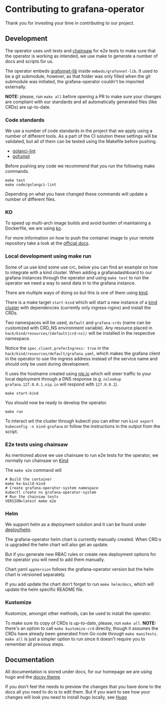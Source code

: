 # Contributing to grafana-operator

Thank you for investing your time in contributing to our project.

## Development

The operator uses unit tests and [chainsaw](https://kyverno.github.io/chainsaw/) for e2e tests to make sure that the operator is working as intended, we use make to generate a number of docs and scripts for us.

The operator embeds [grafonnet-lib](https://github.com/grafana/grafonnet-lib) inside `embeds/grafonnet-lib`. It used to be a git submodule, however, as that folder was only filled when the git submodule was initiated, the grafana-operator couldn't be imported externally.

**NOTE:** please, run `make all` before opening a PR to make sure your changes are compliant with our standards and all automatically generated files (like CRDs) are up-to-date.

### Code standards

We use a number of code standards in the project that we apply using a number of different tools.
As a part of the CI solution these settings will be validated, but all of them can be tested using the Makefile before pushing.

- [golanci-lint](https://golangci-lint.run/)
- [gofumpt](https://github.com/mvdan/gofumpt)

Before pushing any code we recommend that you run the following make commands.

```shell
make test
make code/golangci-lint
```

Depending on what you have changed these commands will update a number of different files.

### KO

To speed up multi-arch image builds and avoid burden of maintaining a Dockerfile, we are using [ko](https://ko.build/).

For more information on how to push the container image to your remote repository take a look at the [official docs](https://ko.build/get-started/).

### Local development using make run

Some of us use kind some use crc, below you can find an example on how to integrate with a kind cluster.
When adding a grafanadashboard to our grafana instances through the operator and using `make test` to run the operator we need a way to send data in to the grafana instance.

There are multiple ways of doing so but this is one of them using [kind](https://kind.sigs.k8s.io/docs/user/ingress/#create-cluster).

There is a make target `start-kind` which will start a new instance of a
[kind cluster](https://kind.sigs.k8s.io/docs/user/ingress/#create-cluster)
with dependencies (currently only ingress-nginx) and install the CRDs.

Two namespaces will be used, `default` and `grafana-crds` (name can be customized with CRD_NS environment variable).
Any resource placed in `hack/kind/resources/[default|crd-ns]/` will be installed in the respective namespace.

Notice the `spec.client.preferIngress: true` in the `hack/kind/resources/default/grafana.yaml`,
which makes the grafana client in the operator to use the ingress address instead of the service name
and should only be used during development.

It uses the hostname created using [nip.io](https://nip.io/) which will steer traffic to your local deployment
through a DNS response (e.g. `nslookup grafana.127.0.0.1.nip.io` will respond with `127.0.0.1`).

```shell
make start-kind
```

You should now be ready to develop the operator.

```shell
make run
```

To interact wit the cluster through kubectl you can ether run `kind export kubeconfig -n kind-grafana`
or follow the instructions in the output from the script.

### E2e tests using chainsaw

As mentioned above we use chainsaw to run e2e tests for the operator, we normally run chainsaw on [Kind](https://kind.sigs.k8s.io/)

The `make e2e` command will

```shell
# Build the container
make ko-build-kind
# Create grafana-operator-system namespace
kubectl create ns grafana-operator-system
# Run the chainsaw tests
VERSION=latest make e2e
```

### Helm

We support helm as a deployment solution and it can be found under [deploy/helm](deploy/helm/grafana-operator/README.md).

The grafana-operator helm chart is currently manually created.
When CRD:s is upgraded the helm chart will also get an update.

But if you generate new RBAC rules or create new deployment options for the operator you will need to add them manually.

Chart.yaml `appVersion` follows the grafana-operator version but the helm chart is versioned separately.

If you add update the chart don't forget to run `make helm/docs`, which will update the helm specific README file.

### Kustomize

Kustomize, amongst other methods, can be used to install the operator.

To make sure its copy of CRDs is up-to-date, please, run `make all`.
**NOTE:** there's an option to call `make kustomize-crd` directly, though it assumes the CRDs have already been generated from Go code through `make manifests`. `make all` is just a simpler option to run since it doesn't require you to remember all previous steps.

## Documentation

All documentation is stored under docs, for our homepage we are using hugo and the [docsy theme](https://github.com/google/docsy).

If you don't feel the needs to preview the changes that you have done to the docs all you need to do is to edit them.
But if you want to see how your changes will look you need to install hugo locally, see [Hugo ](./hugo/README.md)

